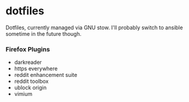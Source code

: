# dotfiles

Dotfiles, currently managed via GNU stow.
I'll probably switch to ansible sometime in the future though.

### Firefox Plugins

- darkreader
- https everywhere
- reddit enhancement suite
- reddit toolbox
- ublock origin
- vimium

